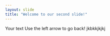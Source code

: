 ```yaml
---
layout: slide
title: "Welcome to our second slide!"
---
```

Your text
Use the left arrow to go back!
jkbkkjkjkj

